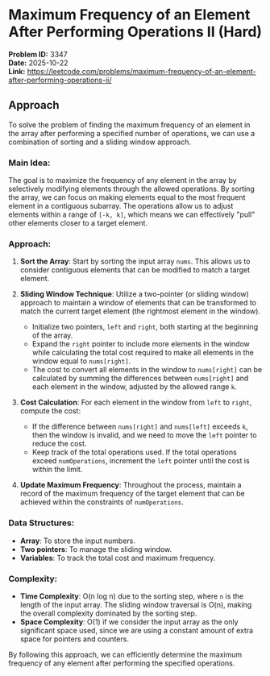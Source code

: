 # Maximum Frequency of an Element After Performing Operations II (Hard)

**Problem ID:** 3347  
**Date:** 2025-10-22  
**Link:** https://leetcode.com/problems/maximum-frequency-of-an-element-after-performing-operations-ii/

## Approach

To solve the problem of finding the maximum frequency of an element in the array after performing a specified number of operations, we can use a combination of sorting and a sliding window approach.

### Main Idea:
The goal is to maximize the frequency of any element in the array by selectively modifying elements through the allowed operations. By sorting the array, we can focus on making elements equal to the most frequent element in a contiguous subarray. The operations allow us to adjust elements within a range of `[-k, k]`, which means we can effectively "pull" other elements closer to a target element.

### Approach:
1. **Sort the Array**: Start by sorting the input array `nums`. This allows us to consider contiguous elements that can be modified to match a target element.

2. **Sliding Window Technique**: Utilize a two-pointer (or sliding window) approach to maintain a window of elements that can be transformed to match the current target element (the rightmost element in the window).
   - Initialize two pointers, `left` and `right`, both starting at the beginning of the array.
   - Expand the `right` pointer to include more elements in the window while calculating the total cost required to make all elements in the window equal to `nums[right]`.
   - The cost to convert all elements in the window to `nums[right]` can be calculated by summing the differences between `nums[right]` and each element in the window, adjusted by the allowed range `k`.

3. **Cost Calculation**: For each element in the window from `left` to `right`, compute the cost:
   - If the difference between `nums[right]` and `nums[left]` exceeds `k`, then the window is invalid, and we need to move the `left` pointer to reduce the cost.
   - Keep track of the total operations used. If the total operations exceed `numOperations`, increment the `left` pointer until the cost is within the limit.

4. **Update Maximum Frequency**: Throughout the process, maintain a record of the maximum frequency of the target element that can be achieved within the constraints of `numOperations`.

### Data Structures:
- **Array**: To store the input numbers.
- **Two pointers**: To manage the sliding window.
- **Variables**: To track the total cost and maximum frequency.

### Complexity:
- **Time Complexity**: O(n log n) due to the sorting step, where `n` is the length of the input array. The sliding window traversal is O(n), making the overall complexity dominated by the sorting step.
- **Space Complexity**: O(1) if we consider the input array as the only significant space used, since we are using a constant amount of extra space for pointers and counters.

By following this approach, we can efficiently determine the maximum frequency of any element after performing the specified operations.
